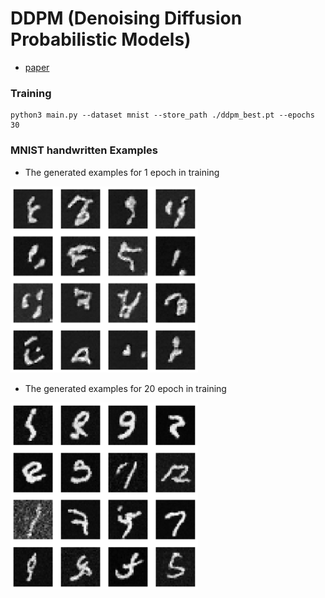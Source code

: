 # DDPM (Denoising Diffusion Probabilistic Models)

- [paper](https://arxiv.org/abs/2006.11239)

### Training
```
python3 main.py --dataset mnist --store_path ./ddpm_best.pt --epochs 30
```

### MNIST handwritten Examples
- The generated examples for 1 epoch in training
<img src = "https://github.com/Sangh0/Generative/blob/main/DDPM/figures/1epoch.png?raw=true" width=300>

- The generated examples for 20 epoch in training
<img src = "https://github.com/Sangh0/Generative/blob/main/DDPM/figures/20epoch.png?raw=true" width=300>
